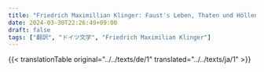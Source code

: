 ```yaml
---
title: "Friedrich Maximillian Klinger: Faust's Leben, Thaten und Höllenfahrt (1799) - 第一巻"
date: 2024-03-30T22:26:49+09:00
draft: false
tags: ["翻訳", "ドイツ文学", "Friedrich Maximilian Klinger"]
---
```


{{< translationTable original="../../texts/de/1" translated="../../texts/ja/1" >}}